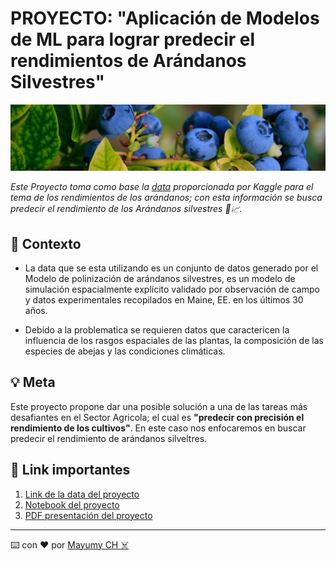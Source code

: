 # PROYECTO: "Aplicación de Modelos de ML para lograr predecir  el rendimientos de Arándanos Silvestres"

![banner_proyecto](https://raw.githubusercontent.com/MayumyCH/blueberry_yield_prediction_with_python/main/resources/img/Arandano_banner.jpg)

_Este Proyecto toma como base la [data](https://www.kaggle.com/saurabhshahane/wild-blueberry-yield-prediction/version/1) proporcionada por Kaggle para el tema de los rendimientos de los arándanos; con esta información se busca predecir el rendimiento de los Arándanos silvestres 🐍📈._

## 🔎 Contexto 

- La data que se esta utilizando es un conjunto de datos generado por el Modelo de polinización de arándanos silvestres, es un modelo de simulación espacialmente explícito validado por observación de campo y datos experimentales recopilados en Maine, EE. en los últimos 30 años.

- Debido a la problematica se requieren datos que caractericen la influencia de los rasgos espaciales de las plantas, la composición de las especies de abejas y las condiciones climáticas.

## 💡 Meta  
Este proyecto propone dar una posible solución a una de las tareas más desafiantes en el Sector Agricola; el cual es **"predecir con precisión el rendimiento de los cultivos"**. En este caso nos enfocaremos en buscar predecir el rendimiento de arándanos silveltres. 


## 🔗 Link importantes 
1. [Link de la data del proyecto](https://github.com/MayumyCH/blueberry_yield_prediction_with_python/blob/main/dataset/BlueberryData.csv)
2. [Notebook del proyecto](https://github.com/MayumyCH/blueberry_yield_prediction_with_python/blob/main/Blueberry_prediction.ipynb)
2. [PDF presentación del proyecto](https://github.com/MayumyCH/blueberry_yield_prediction_with_python/blob/main/resources/proyectoArandano.pdf)

---
⌨️ con ❤️ por  [Mayumy CH ☠️](https://github.com/MayumyCH)  
